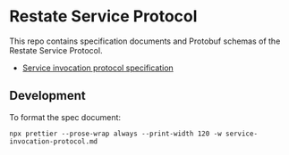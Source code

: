 # Restate Service Protocol

This repo contains specification documents and Protobuf schemas of the Restate Service Protocol.

* [Service invocation protocol specification](./service-invocation-protocol.md)

## Development

To format the spec document:

```
npx prettier --prose-wrap always --print-width 120 -w service-invocation-protocol.md
```
